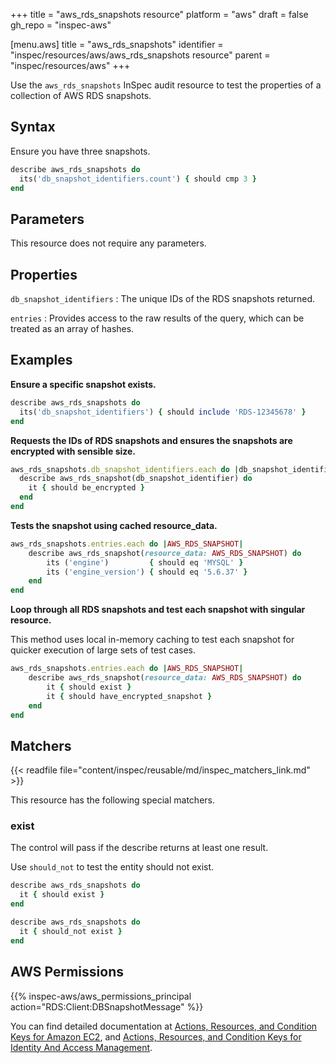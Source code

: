 +++
title = "aws_rds_snapshots resource"
platform = "aws"
draft = false
gh_repo = "inspec-aws"

[menu.aws]
title = "aws_rds_snapshots"
identifier = "inspec/resources/aws/aws_rds_snapshots resource"
parent = "inspec/resources/aws"
+++

Use the `aws_rds_snapshots` InSpec audit resource to test the properties of a collection of AWS RDS snapshots.

## Syntax

 Ensure you have three snapshots.

```ruby
describe aws_rds_snapshots do
  its('db_snapshot_identifiers.count') { should cmp 3 }
end
```

## Parameters

This resource does not require any parameters.

## Properties

`db_snapshot_identifiers`
: The unique IDs of the RDS snapshots returned.

`entries`
: Provides access to the raw results of the query, which can be treated as an array of hashes.

## Examples

**Ensure a specific snapshot exists.**

```ruby
describe aws_rds_snapshots do
  its('db_snapshot_identifiers') { should include 'RDS-12345678' }
end
```

**Requests the IDs of RDS snapshots and ensures the snapshots are encrypted with sensible size.**

```ruby
aws_rds_snapshots.db_snapshot_identifiers.each do |db_snapshot_identifier|
  describe aws_rds_snapshot(db_snapshot_identifier) do
    it { should be_encrypted }
  end
end
```

**Tests the snapshot using cached resource_data.**

```ruby
aws_rds_snapshots.entries.each do |AWS_RDS_SNAPSHOT|
    describe aws_rds_snapshot(resource_data: AWS_RDS_SNAPSHOT) do
        its ('engine')         { should eq 'MYSQL' }
        its ('engine_version') { should eq '5.6.37' }
    end
end
```

**Loop through all RDS snapshots and test each snapshot with singular resource.**

This method uses local in-memory caching to test each snapshot for quicker execution of large sets of test cases.

```ruby
aws_rds_snapshots.entries.each do |AWS_RDS_SNAPSHOT|
    describe aws_rds_snapshot(resource_data: AWS_RDS_SNAPSHOT) do
        it { should exist }
        it { should have_encrypted_snapshot }
    end
end
```

## Matchers

{{< readfile file="content/inspec/reusable/md/inspec_matchers_link.md" >}}

This resource has the following special matchers.

### exist

The control will pass if the describe returns at least one result.

Use `should_not` to test the entity should not exist.

```ruby
describe aws_rds_snapshots do
  it { should exist }
end
```

```ruby
describe aws_rds_snapshots do
  it { should_not exist }
end
```

## AWS Permissions

{{% inspec-aws/aws_permissions_principal action="RDS:Client:DBSnapshotMessage" %}}

You can find detailed documentation at [Actions, Resources, and Condition Keys for Amazon EC2](https://docs.aws.amazon.com/IAM/latest/UserGuide/list_amazonec2.html), and [Actions, Resources, and Condition Keys for Identity And Access Management](https://docs.aws.amazon.com/IAM/latest/UserGuide/list_identityandaccessmanagement.html).
